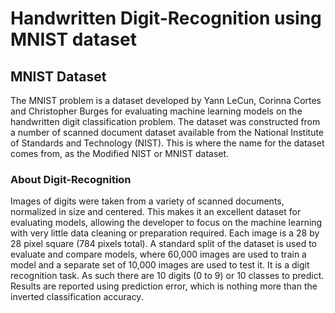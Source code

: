 # Handwritten Digit-Recognition using MNIST dataset
## MNIST Dataset
The MNIST problem is a dataset developed by Yann LeCun, Corinna Cortes and Christopher Burges for evaluating machine learning models on the handwritten digit classification problem.
The dataset was constructed from a number of scanned document dataset available from the National Institute of Standards and Technology (NIST). This is where the name for the dataset comes from, as the Modified NIST or MNIST dataset.
### About Digit-Recognition
Images of digits were taken from a variety of scanned documents, normalized in size and centered. This makes it an excellent dataset for evaluating models, allowing the developer to focus on the machine learning with very little data cleaning or preparation required.
Each image is a 28 by 28 pixel square (784 pixels total). A standard split of the dataset is used to evaluate and compare models, where 60,000 images are used to train a model and a separate set of 10,000 images are used to test it.
It is a digit recognition task. As such there are 10 digits (0 to 9) or 10 classes to predict. Results are reported using prediction error, which is nothing more than the inverted classification accuracy.
